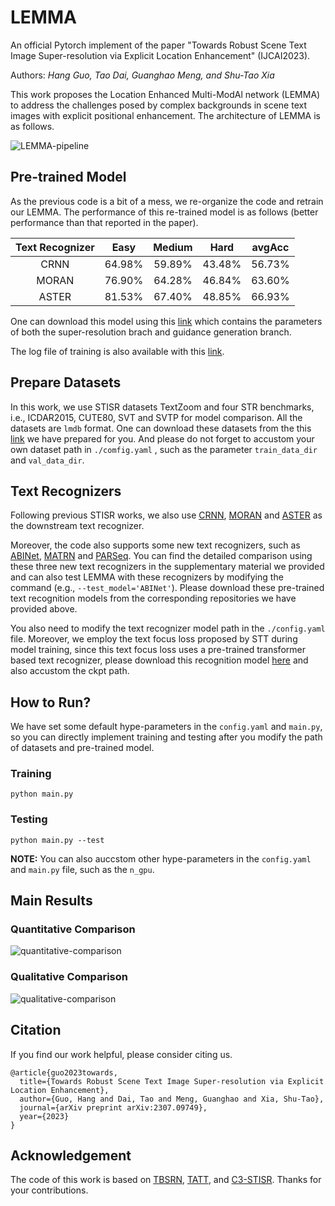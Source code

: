 # LEMMA

An official Pytorch implement of the paper "Towards Robust Scene Text Image Super-resolution via Explicit Location Enhancement" (IJCAI2023).

Authors: *Hang Guo, Tao Dai, Guanghao Meng, and Shu-Tao Xia*

This work proposes the Location Enhanced Multi-ModAl network (LEMMA) to address the challenges posed by complex backgrounds in scene text images with explicit positional enhancement. The architecture of LEMMA is as follows.

![LEMMA-pipeline](https://github.com/csguoh/LEMMA/assets/LEMMA-pipeline.png)



## Pre-trained Model

As the previous code is a bit of a mess, we re-organize the code and retrain our LEMMA.  The performance of this re-trained model is as follows (better performance than that reported in the paper).

| Text Recognizer |  Easy  | Medium |  Hard  | avgAcc |
| :-------------: | :----: | :----: | :----: | :----: |
|      CRNN       | 64.98% | 59.89% | 43.48% | 56.73% |
|      MORAN      | 76.90% | 64.28% | 46.84% | 63.60% |
|      ASTER      | 81.53% | 67.40% | 48.85% | 66.93% |

One can download this model using this [link](https://drive.google.com/file/d/1iuVc0fh5rQAT2Ep5KgyV1GnsXPkdI4V0/view?usp=share_link) which contains the parameters of both the super-resolution brach and guidance generation branch.

The log file of training is also available with this [link](https://drive.google.com/file/d/1xtNnJ3gUXO1FSaebn2_rCKlcOfNBZR6o/view?usp=share_link).



## Prepare Datasets

In this work, we use STISR datasets TextZoom and four STR benchmarks, i.e., ICDAR2015, CUTE80, SVT and SVTP for model comparison. All the datasets are `lmdb` format.  One can download these datasets from the this [link](https://drive.google.com/drive/folders/1uqr8WIEM2xRs-K6I9KxtOdjcSoDWqJNJ?usp=share_link) we have prepared for you. And please do not forget to accustom your own dataset path in `./comfig.yaml` ,  such as the parameter `train_data_dir` and `val_data_dir`.



## Text Recognizers

Following previous STISR works, we also use [CRNN](https://github.com/meijieru/crnn.pytorch), [MORAN](https://github.com/Canjie-Luo/MORAN_v2  ) and [ASTER](https://github.com/ayumiymk/aster.pytorch) as the downstream text recognizer.  

Moreover, the code  also supports some new text recognizers, such as [ABINet](https://github.com/FangShancheng/ABINet), [MATRN](https://github.com/byeonghu-na/MATRN) and [PARSeq](https://github.com/baudm/parseq).  You can find the detailed comparison using these three new text recognizers in the supplementary material we provided and can also test LEMMA with these recognizers by modifying the command (e.g., `--test_model='ABINet'`). Please download these pre-trained text recognition models from the corresponding repositories we have provided above.

You also need to modify the text recognizer model path in the  `./config.yaml` file. Moreover, we employ the text focus loss proposed by STT during model training, since this text focus loss uses a pre-trained transformer based text recognizer,  please download this recognition model [here](https://github.com/FudanVI/FudanOCR/tree/main/scene-text-telescope) and also accustom the ckpt path.



## How to Run?

We have set some default hype-parameters in the `config.yaml` and `main.py`, so you can directly implement training and testing after you modify the path of datasets and pre-trained model.  

### Training

```
python main.py
```

### Testing

```
python main.py --test
```

**NOTE:**  You can also auccstom other hype-parameters in the `config.yaml` and `main.py` file, such as the `n_gpu`.



## Main Results

### Quantitative Comparison

![quantitative-comparison](https://github.com/csguoh/LEMMA/assets/quantitative-comparison.png)



### Qualitative Comparison

![qualitative-comparison](https://github.com/csguoh/LEMMA/assets/qualitative-comparison.png)



## Citation

If you find our work helpful, please consider citing us.

```
@article{guo2023towards,
  title={Towards Robust Scene Text Image Super-resolution via Explicit Location Enhancement},
  author={Guo, Hang and Dai, Tao and Meng, Guanghao and Xia, Shu-Tao},
  journal={arXiv preprint arXiv:2307.09749},
  year={2023}
}
```



## Acknowledgement

The code of this work is based on [TBSRN](https://github.com/FudanVI/FudanOCR/tree/main/scene-text-telescope), [TATT](https://github.com/mjq11302010044/TATT), and [C3-STISR](https://github.com/JingyeChen/C3-STISR). Thanks for your contributions.

